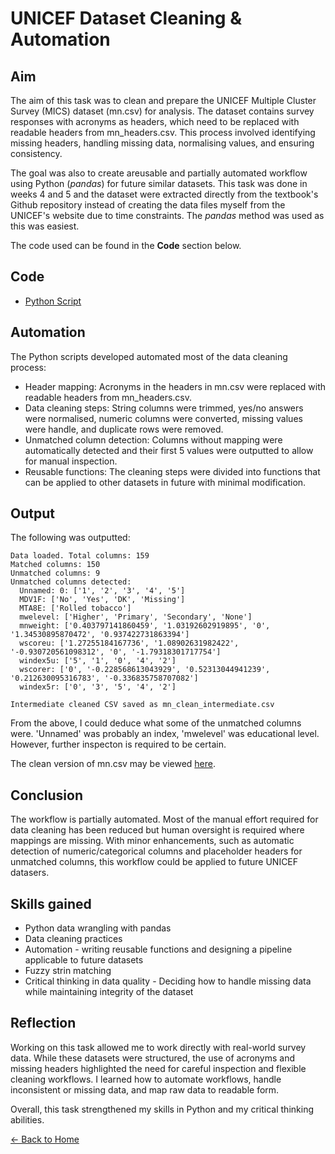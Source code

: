 # UNICEF Dataset Cleaning & Automation

## Aim
The aim of this task was to clean and prepare the UNICEF Multiple Cluster Survey (MICS) dataset (mn.csv) for analysis. The dataset contains survey responses with acronyms as headers, which need to be replaced with readable headers from mn_headers.csv. This process involved identifying missing headers, handling missing data, normalising values, and ensuring consistency.

The goal was also to create areusable and partially automated workflow using Python (*pandas*) for future similar datasets. This task was done in weeks 4 and 5 and the dataset were extracted directly from the textbook's Github repository instead of creating the data files myself from the UNICEF's website due to time constraints. The *pandas* method was used as this was easiest.

The code used can be found in the **Code** section below.

## Code
- [Python Script](task4-5.py)

## Automation
The Python scripts developed automated most of the data cleaning process:

- Header mapping: Acronyms in the headers in mn.csv were replaced with readable headers from mn_headers.csv.
- Data cleaning steps: String columns were trimmed, yes/no answers were normalised, numeric columns were converted, missing values were handle, and duplicate rows were removed.
- Unmatched column detection: Columns without mapping were automatically detected and their first 5 values were outputted to allow for manual inspection.
- Reusable functions: The cleaning steps were divided into functions that can be applied to other datasets in future with minimal modification.

## Output
The following was outputted:

```
Data loaded. Total columns: 159
Matched columns: 150
Unmatched columns: 9
Unmatched columns detected:
  Unnamed: 0: ['1', '2', '3', '4', '5']
  MDV1F: ['No', 'Yes', 'DK', 'Missing']
  MTA8E: ['Rolled tobacco']
  mwelevel: ['Higher', 'Primary', 'Secondary', 'None']
  mnweight: ['0.403797141860459', '1.03192602919895', '0', '1.34530895870472', '0.937422731863394']
  wscoreu: ['1.27255184167736', '1.08902631982422', '-0.930720561098312', '0', '-1.79318301717754']
  windex5u: ['5', '1', '0', '4', '2']
  wscorer: ['0', '-0.228568613043929', '0.52313044941239', '0.212630095316783', '-0.336835758707082']
  windex5r: ['0', '3', '5', '4', '2']

Intermediate cleaned CSV saved as mn_clean_intermediate.csv
```

From the above, I could deduce what some of the unmatched columns were. 'Unnamed' was probably an index, 'mwelevel' was educational level. However, further inspecton is required to be certain.

The clean version of mn.csv may be viewed [here](mn_clean_intermediate.csv).

## Conclusion
The workflow is partially automated. Most of the manual effort required for data cleaning has been reduced but human oversight is required where mappings are missing. With minor enhancements, such as automatic detection of numeric/categorical columns and placeholder headers for unmatched columns, this workflow could be applied to future UNICEF datasers.

## Skills gained
- Python data wrangling with pandas
- Data cleaning practices
- Automation - writing reusable functions and designing a pipeline applicable to future datasets
- Fuzzy strin matching
- Critical thinking in data quality - Deciding how to handle missing data while maintaining integrity of the dataset

## Reflection
Working on this task allowed me to work directly with real-world survey data. While these datasets were structured, the use of acronyms and missing headers highlighted the need for careful inspection and flexible cleaning workflows. I learned how to automate workflows, handle inconsistent or missing data, and map raw data to readable form.

Overall, this task strengthened my skills in Python and my critical thinking abilities.
  
[← Back to Home](https://mmiz02.github.io/eportfolio/)


